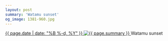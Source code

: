 ```yaml
---
layout: post
summary: 'Watamu sunset'
og_image: 1381-960.jpg
---
```


<p>
 <time>
  <a href="/1381">
   {{ page.date | date: "%B %-d, %Y" }}
  </a>
 </time>
 <a href="/1381">
  <img alt="{{ page.summary }}" sizes="(min-width: 700px) 50vw, calc(100vw - 2rem)" src="{{ site.assets_url }}/1381-480.jpg" srcset="{{ site.assets_url }}/1381-240.jpg 240w, {{ site.assets_url }}/1381-480.jpg 480w, {{ site.assets_url }}/1381-720.jpg 720w, {{ site.assets_url }}/1381-960.jpg 960w"/>
 </a>
 <span>
  Watamu sunset
 </span>
</p>
